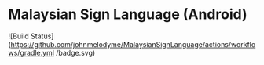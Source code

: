 # Malaysian Sign Language (Android)
 
![Build Status](https://github.com/johnmelodyme/MalaysianSignLanguage/actions/workflows/gradle.yml /badge.svg)